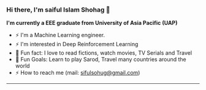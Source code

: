 ### Hi there, I'm saiful Islam Shohag 👋

**I'm currently a EEE graduate from University of Asia Pacific (UAP)**
- ⚡  I'm a Machine Learning engineer.
- ⚡  I'm interested in Deep Reinforcement Learning
- 👯 Fun fact: I love to read fictions, watch movies, TV Serials and Travel
- 🥅 Fun Goals: Learn to play Sarod, Travel many countries around the world
- ⚡ How to reach me (mail: sifulsohug@gmail.com)

---
